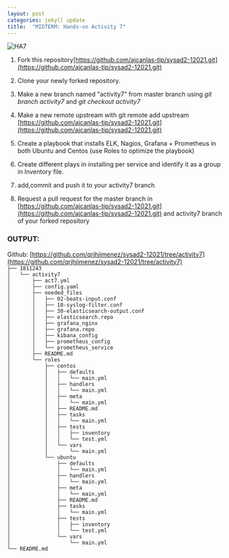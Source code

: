 ```yaml
---
layout: post
categories: jekyll update
title:  "MIDTERM: Hands-on Activity 7"
---
```

![HA7](https://user-images.githubusercontent.com/75419236/104272489-2b3cb500-54d8-11eb-8040-338c83bea1c4.png)
1. Fork this repository[https://github.com/ajcanlas-tip/sysad2-12021.git](https://github.com/ajcanlas-tip/sysad2-12021.git)

2. Clone your newly forked repository. 

3. Make a new branch named "activity7" from master branch using *git branch activity7* and *git checkout activity7*

4. Make a new remote upstream with git remote add upstream [https://github.com/ajcanlas-tip/sysad2-12021.git](https://github.com/ajcanlas-tip/sysad2-12021.git)

5. Create a playbook that installs ELK, Nagios, Grafana + Prometheus in both Ubuntu and Centos (use Roles to optimize the playbook)

6. Create different plays in installing per service and identify it as a group in Inventory file.

7. add,commit and push it to your activity7 branch

8. Request a pull request for the master branch in [https://github.com/ajcanlas-tip/sysad2-12021.git](https://github.com/ajcanlas-tip/sysad2-12021.git) and activity7 branch of your forked repository  

### OUTPUT:  
Github: [https://github.com/qrjhjimenez/sysad2-12021/tree/activity7](https://github.com/qrjhjimenez/sysad2-12021/tree/activity7)  
`├── 1811243`  
`│   └── activity7`  
`│       ├── act7.yml`  
`│       ├── config.yaml`  
`│       ├── needed_files`  
`│       │   ├── 02-beats-input.conf`  
`│       │   ├── 10-syslog-filter.conf`  
`│       │   ├── 30-elasticsearch-output.conf`  
`│       │   ├── elasticsearch.repo`  
`│       │   ├── grafana_nginx`  
`│       │   ├── grafana.repo`  
`│       │   ├── kibana_config`  
`│       │   ├── prometheus_config`  
`│       │   └── prometheus_service`  
`│       ├── README.md`  
`│       └── roles`  
`│           ├── centos`  
`│           │   ├── defaults`  
`│           │   │   └── main.yml`  
`│           │   ├── handlers`  
`│           │   │   └── main.yml`  
`│           │   ├── meta`  
`│           │   │   └── main.yml`  
`│           │   ├── README.md`  
`│           │   ├── tasks`  
`│           │   │   └── main.yml`  
`│           │   ├── tests`  
`│           │   │   ├── inventory`  
`│           │   │   └── test.yml`  
`│           │   └── vars`  
`│           │       └── main.yml`  
`│           └── ubuntu`  
`│               ├── defaults`  
`│               │   └── main.yml`  
`│               ├── handlers`  
`│               │   └── main.yml`  
`│               ├── meta`  
`│               │   └── main.yml`  
`│               ├── README.md`  
`│               ├── tasks`  
`│               │   └── main.yml`  
`│               ├── tests`  
`│               │   ├── inventory`  
`│               │   └── test.yml`  
`│               └── vars`  
`│                   └── main.yml`  
`└── README.md`
